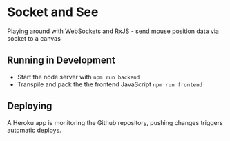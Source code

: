 # Socket and See

Playing around with WebSockets and RxJS - send mouse position data via socket to a canvas

## Running in Development

* Start the node server with `npm run backend`
* Transpile and pack the the frontend JavaScript `npm run frontend`

## Deploying

A Heroku app is monitoring the Github repository, pushing changes triggers automatic deploys.
